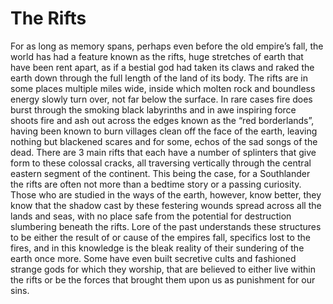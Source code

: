 # The Rifts
For as long as memory spans, perhaps even before the old empire’s fall, the world has had a feature known as the rifts, huge stretches of earth that have been rent apart, as if a bestial god had taken its claws and raked the earth down through the full length of the land of its body. The rifts are in some places multiple miles wide, inside which molten rock and boundless energy slowly turn over, not far below the surface. In rare cases fire does burst through the smoking black labyrinths and in awe inspiring force shoots fire and ash out across the edges known as the “red borderlands”, having been known to burn villages clean off the face of the earth, leaving nothing but blackened scares and for some, echos of the sad songs of the dead. There are 3 main rifts that each have a number of splinters that give form to these colossal cracks, all traversing vertically through the central eastern segment of the continent. This being the case, for a Southlander the rifts are often not more than a bedtime story or a passing curiosity. Those who are studied in the ways of the earth, however, know better, they know that the shadow cast by these festering wounds spread across all the lands and seas, with no place safe from the potential for destruction slumbering beneath the rifts. Lore of the past understands these structures to be either the result of or cause of the empires fall, specifics lost to the fires, and in this knowledge is the bleak reality of their sundering of the earth once more. Some have even built secretive cults and fashioned strange gods for which they worship, that are believed to either live within the rifts or be the forces that brought them upon us as punishment for our sins.